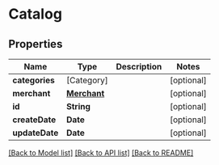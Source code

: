 # Catalog

## Properties
Name | Type | Description | Notes
------------ | ------------- | ------------- | -------------
**categories** | [Category] |  | [optional] 
**merchant** | [**Merchant**](Merchant.md) |  | [optional] 
**id** | **String** |  | [optional] 
**createDate** | **Date** |  | [optional] 
**updateDate** | **Date** |  | [optional] 

[[Back to Model list]](../README.md#documentation-for-models) [[Back to API list]](../README.md#documentation-for-api-endpoints) [[Back to README]](../README.md)


